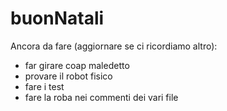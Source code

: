 # buonNatali
Ancora da fare (aggiornare se ci ricordiamo altro):
- far girare coap maledetto
- provare il robot fisico
- fare i test
- fare la roba nei commenti dei vari file

